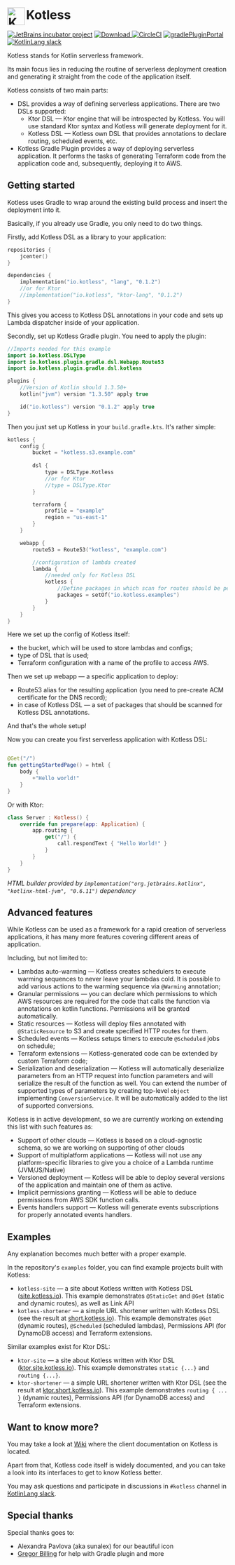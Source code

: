<h1> <img align="left" width="40" height="40" src="https://site.kotless.io/favicon.apng" alt="Kotless Icon"> Kotless </h1>

[![JetBrains incubator project](https://jb.gg/badges/incubator.svg)](https://confluence.jetbrains.com/display/ALL/JetBrains+on+GitHub)
[![Download](https://img.shields.io/badge/dynamic/json.svg?label=latest&query=name&style=flat&url=https%3A%2F%2Fapi.bintray.com%2Fpackages%2Ftanvd%2Fio.kotless%2Flang%2Fversions%2F_latest) ](https://bintray.com/tanvd/io.kotless/lang/_latestVersion)
[![CircleCI](https://img.shields.io/circleci/build/github/JetBrains/kotless.svg?style=flat)](https://circleci.com/gh/JetBrains/kotless)
[![gradlePluginPortal](https://img.shields.io/maven-metadata/v.svg?label=gradlePluginPortal&metadataUrl=https%3A%2F%2Fplugins.gradle.org%2Fm2%2Fio.kotless%2Fio.kotless.gradle.plugin%2Fmaven-metadata.xml?style=flat)](https://plugins.gradle.org/plugin/io.kotless)
[![KotlinLang slack](https://img.shields.io/static/v1?label=kotlinlang&message=kotless&color=brightgreen&logo=slack&style=flat)](https://app.slack.com/client/T09229ZC6/CKS388069)


Kotless stands for Kotlin serverless framework. 

Its main focus lies in reducing the routine of serverless deployment creation and generating it straight
from the code of the application itself. 

Kotless consists of two main parts:
* DSL provides a way of defining serverless applications. There are two DSLs supported:
    * Ktor DSL &mdash; Ktor engine that will be introspected by Kotless. You will use standard Ktor syntax 
      and Kotless will generate deployment for it.
    * Kotless DSL &mdash; Kotless own DSL that provides annotations to declare routing, scheduled events, 
      etc.
* Kotless Gradle Plugin provides a way of deploying serverless application. It performs the tasks of generating Terraform 
  code from the application code and, subsequently, deploying it to AWS.
  
## Getting started

Kotless uses Gradle to wrap around the existing build process and insert the deployment into it. 

Basically, if you already use Gradle, you only need to do two things.

Firstly, add Kotless DSL as a library to your application:

```kotlin
repositories {
    jcenter()
}

dependencies {
    implementation("io.kotless", "lang", "0.1.2")
    //or for Ktor
    //implementation("io.kotless", "ktor-lang", "0.1.2")
}
```

This gives you access to Kotless DSL annotations in your code and sets up Lambda dispatcher inside of your application.

Secondly, set up Kotless Gradle plugin. You need to apply the plugin:

```kotlin
//Imports needed for this example
import io.kotless.DSLType
import io.kotless.plugin.gradle.dsl.Webapp.Route53
import io.kotless.plugin.gradle.dsl.kotless

plugins {
    //Version of Kotlin should 1.3.50+
    kotlin("jvm") version "1.3.50" apply true

    id("io.kotless") version "0.1.2" apply true
}
```

Then you just set up Kotless in your `build.gradle.kts`. It's rather simple:

```kotlin
kotless {
    config {
        bucket = "kotless.s3.example.com"
        
        dsl {
            type = DSLType.Kotless
            //or for Ktor
            //type = DSLType.Ktor
        }

        terraform {
            profile = "example"
            region = "us-east-1"
        }
    }

    webapp {
        route53 = Route53("kotless", "example.com")

        //configuration of lambda created
        lambda {            
            //needed only for Kotless DSL
            kotless {
                //Define packages in which scan for routes should be performed
                packages = setOf("io.kotless.examples")
            }
        }
    }
}
```

Here we set up the config of Kotless itself:
* the bucket, which will be used to store lambdas and configs;
* type of DSL that is used;
* Terraform configuration with a name of the profile to access AWS.

Then we set up webapp &mdash; a specific application to deploy: 
* Route53 alias for the resulting application (you need to pre-create ACM certificate for the DNS record);
* in case of Kotless DSL &mdash; a set of packages that should be scanned for Kotless DSL annotations.

And that's the whole setup!

Now you can create you first serverless application with Kotless DSL:

```kotlin

@Get("/")
fun gettingStartedPage() = html {
    body {
        +"Hello world!"
    }
}
```

Or with Ktor:

```kotlin
class Server : Kotless() {
    override fun prepare(app: Application) {
        app.routing {
            get("/") {
                call.respondText { "Hello World!" }
            }
        }
    }
}
``` 

*HTML builder provided by `implementation("org.jetbrains.kotlinx", "kotlinx-html-jvm", "0.6.11")` dependency*

## Advanced features

While Kotless can be used as a framework for a rapid creation of serverless
applications, it has many more features covering different areas of application.

Including, but not limited to:
* Lambdas auto-warming &mdash; Kotless creates schedulers to execute warming sequences to never leave your lambdas cold. 
  It is possible to add various actions to the warming sequence via `@Warming` annotation;
* Granular permissions &mdash; you can declare which permissions to which AWS resources are required for the code that
  calls the function via annotations on kotlin functions. Permissions will be granted automatically.
* Static resources &mdash; Kotless will deploy files annotated with `@StaticResource` to S3 and create specified HTTP 
  routes for them.
* Scheduled events &mdash; Kotless setups timers to execute `@Scheduled` jobs on schedule;
* Terraform extensions &mdash; Kotless-generated code can be extended by custom Terraform code;
* Serialization and deserialization &mdash; Kotless will automatically deserialize parameters from an HTTP request into 
  function parameters and will serialize the result of the function as well. You can extend the number of supported 
  types of parameters by creating top-level `object` implementing `ConversionService`. It will be automatically
  added to the list of supported conversions.

Kotless is in active development, so we are currently working on extending this list with such features as:
* Support of other clouds &mdash; Kotless is based on a cloud-agnostic schema, so we are working on supporting of other clouds
* Support of multiplatform applications &mdash; Kotless will not use any platform-specific libraries to give you a choice of a Lambda runtime (JVM/JS/Native)
* Versioned deployment &mdash; Kotless will be able to deploy several versions of the application and maintain one of them
  as active.
* Implicit permissions granting &mdash; Kotless will be able to deduce permissions from AWS SDK function calls.
* Events handlers support &mdash; Kotless will generate events subscriptions for properly annotated events handlers.

## Examples

Any explanation becomes much better with a proper example.

In the repository's `examples` folder, you can find example projects built with Kotless:
* `kotless-site` &mdash; a site about Kotless written with Kotless DSL ([site.kotless.io](https://site.kotless.io)). 
This example demonstrates `@StaticGet` and `@Get` (static and dynamic routes), as well as Link API
* `kotless-shortener` &mdash; a simple URL shortener written with Kotless DSL (see the result at [short.kotless.io](https://short.kotless.io)). 
This example demonstrates `@Get` (dynamic routes), `@Scheduled` (scheduled lambdas), Permissions API (for DynamoDB access) and Terraform extensions.

Similar examples exist for Ktor DSL: 
* `ktor-site` &mdash; a site about Kotless written with Ktor DSL ([ktor.site.kotless.io](https://ktor.site.kotless.io)). 
This example demonstrates `static {...}` and `routing {...}`.
* `ktor-shortener` &mdash; a simple URL shortener written with Ktor DSL (see the result at [ktor.short.kotless.io](https://ktor.short.kotless.io)). 
This example demonstrates `routing { ... }` (dynamic routes), Permissions API (for DynamoDB access) and Terraform extensions.

## Want to know more?

You may take a look at [Wiki](https://github.com/JetBrains/kotless/wiki) where the client documentation on Kotless is located.

Apart from that, Kotless code itself is widely documented, and you can take a look into its interfaces to get to know Kotless better. 

You may ask questions and participate in discussions in `#kotless` channel in [KotlinLang slack](http://slack.kotlinlang.org).

## Special thanks
Special thanks goes to:

* Alexandra Pavlova (aka sunalex) for our beautiful icon
* [Gregor Billing](https://github.com/suushiemaniac) for help with Gradle plugin and more
